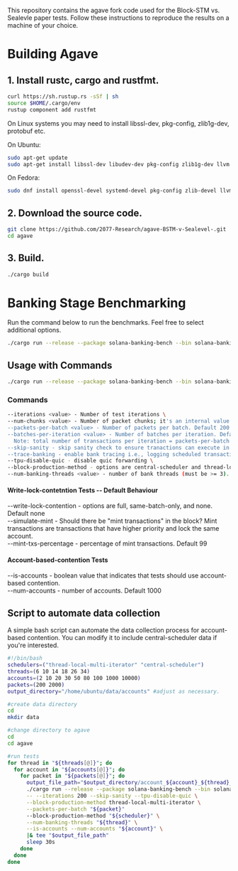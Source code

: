 This repository contains the agave fork code used for the Block-STM vs. Sealevle paper tests. Follow these instructions to reproduce the results on a machine of your choice.

# Building Agave

## **1. Install rustc, cargo and rustfmt.**

```bash
curl https://sh.rustup.rs -sSf | sh
source $HOME/.cargo/env
rustup component add rustfmt
```
On Linux systems you may need to install libssl-dev, pkg-config, zlib1g-dev, protobuf etc.

On Ubuntu:
```bash
sudo apt-get update
sudo apt-get install libssl-dev libudev-dev pkg-config zlib1g-dev llvm clang cmake make libprotobuf-dev protobuf-compiler
```

On Fedora:
```bash
sudo dnf install openssl-devel systemd-devel pkg-config zlib-devel llvm clang cmake make protobuf-devel protobuf-compiler perl-core
```

## **2. Download the source code.**

```bash
git clone https://github.com/2077-Research/agave-BSTM-v-Sealevel-.git
cd agave
```

## **3. Build.**

```bash
./cargo build
```

# Banking Stage Benchmarking

Run the command below to run the benchmarks. Feel free to select additional options.

```bash
./cargo run --release --package solana-banking-bench --bin solana-banking-bench
```

## Usage with Commands

```bash
./cargo run --release --package solana-banking-bench --bin solana-banking-bench -- --command(s)
```

### Commands
```bash
--iterations <value> - Number of test iterations \
--num-chunks <value> - Number of packet chunks; it's an internal value with little to no significance to the runs. \
--packets-per-batch <value> - Number of packets per batch. Default 200 \
--batches-per-iteration <value> - Number of batches per iteration. Default 5. \
  Note: total number of transactions per iteration = packets-per-batch * batches-per-iteration \
--skip-sanity - skip sanity check to ensure tranactions can execute in parallel \
--trace-banking - enable bank tracing i.e., logging scheduled transaction data. Can be used with @apfitzge's banking trace tool and graphia to vizualize prio-graphs. \
--tpu-disable-quic - disable quic forwarding \
--block-production-method - options are central-scheduler and thread-local-multi-iterator. CS is default \
--num-banking-threads <value> - number of bank threads (must be >= 3). Default 6 (2 Vote, 4 non-vote)  
```

#### Write-lock-contetntion Tests -- Default Behaviour
--write-lock-contention <value> - options are full, same-batch-only, and none. Default none \
--simulate-mint - Should there be "mint transactions" in the block? Mint transactions are transactions that have higher priority and lock the same account. \
--mint-txs-percentage <value> - percentage of mint transactions. Default 99  

#### Account-based-contention Tests
--is-accounts - boolean value that indicates that tests should use account-based contention. \
--num-accounts <value> - number of accounts. Default 1000  

## Script to automate data collection
A simple bash script can automate the data collection process for account-based contention. You can modify it to include central-scheduler data if you're interested.

```bash
#!/bin/bash
schedulers=("thread-local-multi-iterator" "central-scheduler")
threads=(6 10 14 18 26 34)
accounts=(2 10 20 30 50 80 100 1000 10000)
packets=(200 2000)
output_directory="/home/ubuntu/data/accounts" #adjust as necessary.

#create data directory
cd
mkdir data

#change directory to agave
cd
cd agave

#run tests
for thread in "${threads[@]}"; do
  for account in "${accounts[@]}"; do
    for packet in "${packets[@]}"; do
      output_file_path="$output_directory/account_${account}_${thread}_${packet}.txt"
      ./cargo run --release --package solana-banking-bench --bin solana-banking-bench \
      -- --iterations 200 --skip-sanity --tpu-disable-quic \
      --block-production-method thread-local-multi-iterator \
      --packets-per-batch "${packet}"
      --block-production-method "${scheduler}" \
      --num-banking-threads "${thread}" \
      --is-accounts --num-accounts "${account}" \
      |& tee "$output_file_path"
      sleep 30s
    done
  done
done
```
